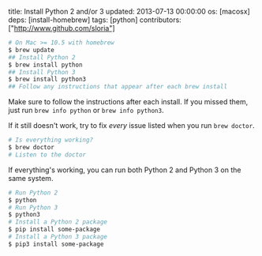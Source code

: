 title: Install Python 2 and/or 3
updated: 2013-07-13 00:00:00
os: [macosx]
deps: [install-homebrew]
tags: [python]
contributors: ["http://www.github.com/sloria"]

```bash
# On Mac >= 10.5 with homebrew
$ brew update
## Install Python 2
$ brew install python
## Install Python 3
$ brew install python3
## Follow any instructions that appear after each brew install
```

Make sure to follow the instructions after each install. If you missed them, just run `brew info python` or `brew info python3`.

If it still doesn't work, try to fix *every* issue listed when you run `brew doctor`. 

```bash
# Is everything working?
$ brew doctor
# Listen to the doctor
```

If everything's working, you can run both Python 2 and Python 3 on the same system.

```bash
# Run Python 2
$ python
# Run Python 3
$ python3
# Install a Python 2 package
$ pip install some-package
# Install a Python 3 package
$ pip3 install some-package
```